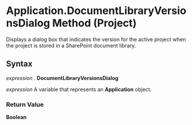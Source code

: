 
# Application.DocumentLibraryVersionsDialog Method (Project)

Displays a dialog box that indicates the version for the active project when the project is stored in a SharePoint document library.


## Syntax

 _expression_ . **DocumentLibraryVersionsDialog**

 _expression_ A variable that represents an **Application** object.


### Return Value

 **Boolean**

